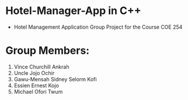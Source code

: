 # Hotel-Manager-App in C++
* Hotel Management Application Group Project for the Course COE 254
# Group Members:
1. Vince Churchill Ankrah
2. Uncle Jojo Ochir
3. Gawu-Mensah Sidney Selorm Kofi
4. Essien Ernest Kojo
5. Michael Ofori Twum
